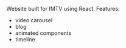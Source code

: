 Website built for IMTV using React. 
Features:
- video carousel
- blog
- animated components
- timeline

